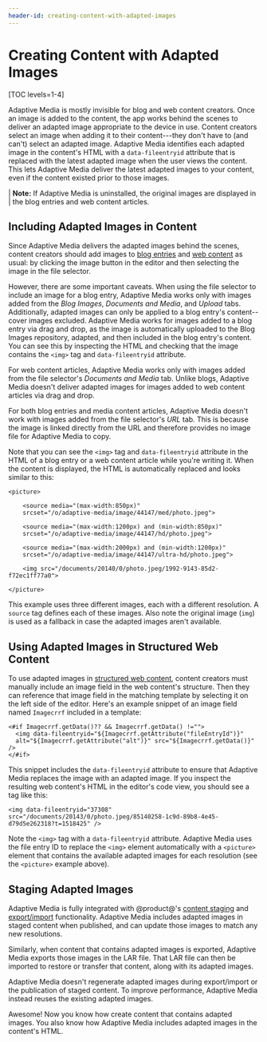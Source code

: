 ```yaml
---
header-id: creating-content-with-adapted-images
---
```


# Creating Content with Adapted Images

[TOC levels=1-4]

Adaptive Media is mostly invisible for blog and web content creators. Once
an image is added to the content, the app works behind the scenes to
deliver an adapted image appropriate to the device in use. Content creators
select an image when adding it to their content---they don't have to (and
can't) select an adapted image. Adaptive Media identifies each adapted image in
the content's HTML with a `data-fileentryid` attribute that is replaced with the
latest adapted image when the user views the content. This lets Adaptive Media
deliver the latest adapted images to your content, even if the content existed
prior to those images. 

| **Note:** If Adaptive Media is uninstalled, the original images are displayed in
| the blog entries and web content articles.

## Including Adapted Images in Content

Since Adaptive Media delivers the adapted images behind the scenes, content 
creators should add images to 
[blog entries](/docs/7-1/user/-/knowledge_base/u/publishing-blogs) 
and 
[web content](/docs/7-1/user/-/knowledge_base/u/creating-web-content) 
as usual: by clicking the image button in the editor and then selecting the 
image in the file selector. 

However, there are some important caveats. When using the file selector to
include an image for a blog entry, Adaptive Media works only with images added
from the *Blog Images*, *Documents and Media*, and *Upload* tabs. Additionally,
adapted images can only be applied to a blog entry's content--cover images
excluded. Adaptive Media works for images added to a blog entry via drag and
drop, as the image is automatically uploaded to the Blog Images repository,
adapted, and then included in the blog entry's content. You can see this by
inspecting the HTML and checking that the image contains the `<img>` tag and
`data-fileentryid` attribute.

For web content articles, Adaptive Media works only with images added from the
file selector's *Documents and Media* tab. Unlike blogs, Adaptive Media doesn't 
deliver adapted images for images added to web content articles via drag and 
drop.

For both blog entries and media content articles, Adaptive Media doesn't work 
with images added from the file selector's *URL* tab. This is because the image 
is linked directly from the URL and therefore provides no image file for 
Adaptive Media to copy.

Note that you can see the `<img>` tag and `data-fileentryid` attribute in the 
HTML of a blog entry or a web content article while you're writing it. When the 
content is displayed, the HTML is automatically replaced and looks similar to 
this: 

    <picture>

        <source media="(max-width:850px)" 
        srcset="/o/adaptive-media/image/44147/med/photo.jpeg">

        <source media="(max-width:1200px) and (min-width:850px)" 
        srcset="/o/adaptive-media/image/44147/hd/photo.jpeg">

        <source media="(max-width:2000px) and (min-width:1200px)" 
        srcset="/o/adaptive-media/image/44147/ultra-hd/photo.jpeg">

        <img src="/documents/20140/0/photo.jpeg/1992-9143-85d2-f72ec1ff77a0">

    </picture>

This example uses three different images, each with a different resolution. A 
`source` tag defines each of these images. Also note the original image (`img`) 
is used as a fallback in case the adapted images aren't available. 

## Using Adapted Images in Structured Web Content

To use adapted images in 
[structured web content](/docs/7-1/user/-/knowledge_base/u/designing-uniform-content), 
content creators must manually include an image field in the web content's 
structure. Then they can reference that image field in the matching template by 
selecting it on the left side of the editor. Here's an example snippet of an 
image field named `Imagecrrf` included in a template: 

    <#if Imagecrrf.getData()?? && Imagecrrf.getData() !="">
      <img data-fileentryid="${Imagecrrf.getAttribute("fileEntryId")}" 
      alt="${Imagecrrf.getAttribute("alt")}" src="${Imagecrrf.getData()}" />
    </#if>

This snippet includes the `data-fileentryid` attribute to ensure that Adaptive 
Media replaces the image with an adapted image. If you inspect the resulting web
content's HTML in the editor's code view, you should see a tag like this:

    <img data-fileentryid="37308" 
    src="/documents/20143/0/photo.jpeg/85140258-1c9d-89b8-4e45-d79d5e262318?t=1518425" />

Note the `<img>` tag with a `data-fileentryid` attribute. Adaptive Media uses
the file entry ID to replace the `<img>` element automatically with
a `<picture>` element that contains the available adapted images for each
resolution (see the `<picture>` example above).

## Staging Adapted Images

Adaptive Media is fully integrated with @product@'s 
[content staging](/docs/7-1/user/-/knowledge_base/u/staging-content-for-publication) 
and 
[export/import](/docs/7-1/user/-/knowledge_base/u/exporting-importing-widget-data) 
functionality. Adaptive Media includes adapted images in staged content when 
published, and can update those images to match any new resolutions. 

Similarly, when content that contains adapted images is exported, Adaptive Media 
exports those images in the LAR file. That LAR file can then be imported to 
restore or transfer that content, along with its adapted images.

Adaptive Media doesn't regenerate adapted images during export/import 
or the publication of staged content. To improve performance, Adaptive Media 
instead reuses the existing adapted images. 

Awesome! Now you know how create content that contains adapted images. You also 
know how Adaptive Media includes adapted images in the content's HTML. 

